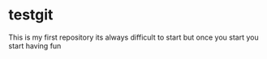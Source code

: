 # testgit
This is my first repository
its always difficult to start
but once you start you start having fun
